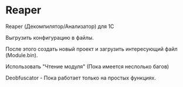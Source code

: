 # Reaper
Reaper (Декомпилятор/Анализатор) для 1С 


Выгрузить конфигурацию в файлы.

После этого создать новый проект и загрузить интересующий файл (Module.bin).

Использовать "Чтение модуля" (Пока имеется неслолько багов)

Deobfuscator - Пока работает только на простых функциях.